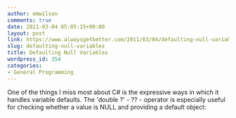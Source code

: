 ```yaml
---
author: emwilson
comments: true
date: 2011-03-04 05:05:15+00:00
layout: post
link: https://www.alwaysgetbetter.com/2011/03/04/defaulting-null-variables/
slug: defaulting-null-variables
title: Defaulting Null Variables
wordpress_id: 354
categories:
- General Programming
---
```


One of the things I miss most about C# is the expressive ways in which it handles variable defaults. The 'double ?' - ?? - operator is especially useful for checking whether a value is NULL and providing a default object:



